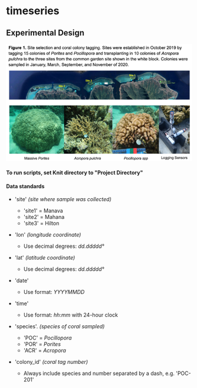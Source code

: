 # timeseries

## Experimental Design
![Sites](https://github.com/urol-e5/timeseries/blob/master/metadata/E5_Sites.png?raw=true)


#### To run scripts, set Knit directory to "Project Directory"  

#### Data standards

- 'site'  *(site where sample was collected)*
	- 'site1' = Manava
	- 'site2' = Mahana
	- 'site3' = Hilton

- 'lon' *(longitude coordinate)*
	- Use decimal degrees: *dd.ddddd°*

- 'lat' *(latitude coordinate)*
	- Use decimal degrees: *dd.ddddd°*

- 'date'
	- Use format: *YYYYMMDD*

- 'time'
	- Use format: *hh:mm* with 24-hour clock

- 'species'. *(species of coral sampled)*
	- 'POC' = *Pocillopora*
	- 'POR' = *Porites*
	- 'ACR' = *Acropora*

- 'colony_id' 	*(coral tag number)*
	- Always include species and number separated by a dash, e.g. 'POC-201'

	

